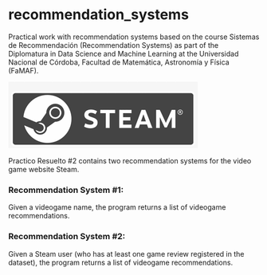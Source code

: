 # recommendation_systems
Practical work with recommendation systems based on the course Sistemas de Recommendación (Recommendation Systems) as part of the Diplomatura in Data Science and Machine Learning at the Universidad Nacional de Córdoba, Facultad de Matemática, Astronomía y Física (FaMAF).  

![steam logo](steam.png)

Practico Resuelto #2 contains two recommendation systems for the video game website Steam.

### Recommendation System #1:

Given a videogame name, the program returns a list of videogame recommendations.

### Recommendation System #2:

Given a Steam user (who has at least one game review registered in the dataset), the program returns a list of videogame recommendations.
